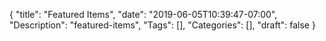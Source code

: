 {
	"title": "Featured Items",
	"date": "2019-06-05T10:39:47-07:00",
	"Description": "featured-items",
	"Tags": [],
	"Categories": [],
	"draft": false
}
